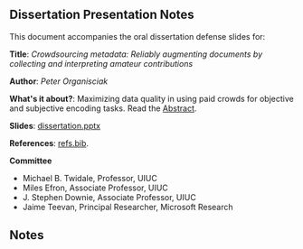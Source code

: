 Dissertation Presentation Notes
--------------------------------

This document accompanies the oral dissertation defense slides for:

**Title**: _Crowdsourcing metadata: Reliably augmenting documents by collecting and interpreting amateur contributions_

**Author**: _Peter Organisciak_

**What's it about?**: Maximizing data quality in using paid crowds for objective and subjective encoding tasks. Read the [Abstract](document/0_abstract.md).

**Slides**: [dissertation.pptx](dissertation.pptx)

**References**: [refs.bib](../refs.bib).

**Committee**

- Michael B. Twidale, Professor, UIUC
- Miles Efron, Associate Professor, UIUC
- J. Stephen Downie, Associate Professor, UIUC
- Jaime Teevan, Principal Researcher, Microsoft Research

## Notes
